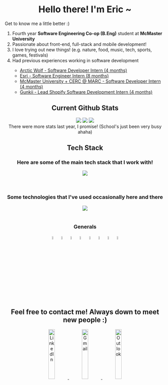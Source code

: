 <h1 align="center"> Hello there! I'm Eric ~ </h1>

<hp align="center"> Get to know me a little better :) </hp>
<ol>
  <li> Fourth year <b>Software Engineering Co-op (B.Eng)</b> student at <b>McMaster University</b> </li>
  <li> Passionate about front-end, full-stack and mobile development! </li>
  <li> I love trying out new things! (e.g. nature, food, music, tech, sports, games, festivals) </li>
  <li> Had previous experiences working in software development </li>
    <ul> 
      <li> <a href="https://arcticwolf.com">Arctic Wolf - Software Developer Intern (4 months) </a> </li>
      <li> <a href="https://www.esri.com/en-us/home"> Esri - Software Engineer Intern (8 months) </a> </li>
      <li> <a href="https://electrification.mcmaster.ca/"> McMaster University + CERC @ MARC - Software Developer Intern (4 months) </a> </li>
      <li> <a href="https://gunkii.com/"> Gunkii - Lead Shopify Software Development Intern (4 months) </a> </li>
    </ul>
  
</ol>

<h2 align="center"> Current Github Stats </h2>
<div align="center" > 
  <img src="https://github-readme-stats.vercel.app/api?username=chene40" />
  <img src="https://github-readme-stats.vercel.app/api/top-langs?username=chene40&layout=compact"/>
  <img src="https://github-readme-streak-stats.herokuapp.com/?user=chene40"/>
  <br/>
  <figcaption> There were more stats last year, I promise! (School's just been very busy ahaha) </figcaption>
</div>
  
<!-- https://github.com/tandpfun/skill-icons -->

<h2 align="center"> Tech Stack </h2>
<h3 align="center"> Here are some of the main tech stack that I work with! </h3>
<div align="center">
  <img src="https://skillicons.dev/icons?i=html,css,js,ts,react,aws,golang,python,figma,nextjs,tailwind,nodejs" />
</div>

<br/>

<br/>

<h3 align="center"> Some technologies that I've used occasionally here and there </h3>
<div align="center">
  <img src="https://skillicons.dev/icons?i=java,c,postgresql,mongodb,sass,expressjs,redux,jest" />
</div>

<br/>

<h3 align="center"> Generals </h3>
<div align="center">
  <img src="https://user-images.githubusercontent.com/25181517/192108372-f71d70ac-7ae6-4c0d-8395-51d8870c2ef0.png" alt="Git" width="5%" />
  <img src="https://user-images.githubusercontent.com/25181517/183914128-3fc88b4a-4ac1-40e6-9443-9a30182379b7.png" alt="Jupyter Notebook" width="5%" />
  <img src="https://user-images.githubusercontent.com/25181517/192158606-7c2ef6bd-6e04-47cf-b5bc-da2797cb5bda.png" alt="Bash" width="5%" />
  <img src="https://user-images.githubusercontent.com/25181517/117207330-263ba280-adf4-11eb-9b97-0ac5b40bc3be.png" alt="Docker" width="5%" />
  <img src="https://user-images.githubusercontent.com/25181517/183868728-b2e11072-00a5-47e2-8a4e-4ebbb2b8c554.png" alt="CI/CD" width="5%" />
  <img src="https://user-images.githubusercontent.com/25181517/186711335-a3729606-5a78-4496-9a36-06efcc74f800.png" alt="Swagger" width="5%" />
  <img src="https://user-images.githubusercontent.com/25181517/121401671-49102800-c959-11eb-9f6f-74d49a5e1774.png" alt="node package manager" width="5%" />
  <img src="https://user-images.githubusercontent.com/25181517/183049794-a3dfaddd-22ee-4ffe-b0b4-549ccd4879f9.png" alt="yarn package manager" width="5%" />
</div>

<h2 align="center"> Feel free to contact me! Always down to meet new people :) </h2>
<div align="center">
  <a href="https://www.linkedin.com/in/chene40/"> 
    <img src="https://img.shields.io/badge/LinkedIn-0077B5?style=for-the-badge&logo=linkedin&logoColor=white" alt="LinkedIn" height="20%" /> 
  </a>
  <a href="mailto:chene9802@gmail.com"> 
    <img src="https://img.shields.io/badge/Gmail-D14836?style=for-the-badge&logo=gmail&logoColor=white" alt="Gmail" height="20%" />
  </a>
  <a href="mailto:chene40@mcmaster.ca">
    <img src="https://img.shields.io/badge/Microsoft_Outlook-0078D4?style=for-the-badge&logo=microsoft-outlook&logoColor=white" alt="Outlook" height="20%" />
  </a>
</div>

<!--
**chene40/chene40** is a ✨ _special_ ✨ repository because its `README.md` (this file) appears on your GitHub profile.

Here are some ideas to get you started:

- 🔭 I’m currently working on ...
- 🌱 I’m currently learning ...
- 👯 I’m looking to collaborate on ...
- 🤔 I’m looking for help with ...
- 💬 Ask me about ...
- 📫 How to reach me: ...
- 😄 Pronouns: ...
- ⚡ Fun fact: ...
-->

